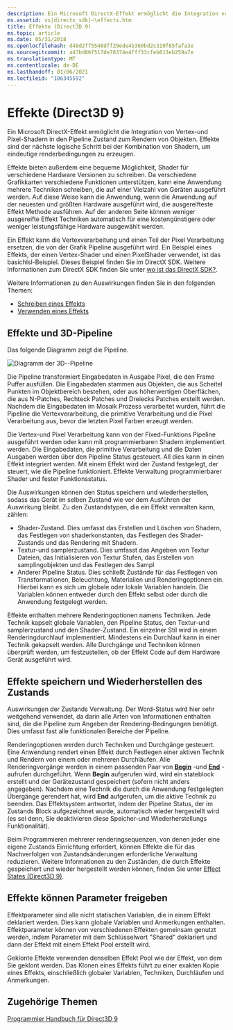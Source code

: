 ```yaml
---
description: Ein Microsoft DirectX-Effekt ermöglicht die Integration von Vertex-und Pixel-Shadern in den Pipeline Zustand zum Rendern von Objekten. Effekte sind der nächste logische Schritt bei der Kombination von Shadern, um eindeutige renderbedingungen zu erzeugen.
ms.assetid: vs|directx_sdk|~\effects.htm
title: Effekte (Direct3D 9)
ms.topic: article
ms.date: 05/31/2018
ms.openlocfilehash: d48d2ff5548dff29ede4b360bd2c319f85fafa3e
ms.sourcegitcommit: a47bd86f517de76374e4fff33cfeb613eb259a7e
ms.translationtype: MT
ms.contentlocale: de-DE
ms.lasthandoff: 01/06/2021
ms.locfileid: "106345592"
---
```

# <a name="effects-direct3d-9"></a>Effekte (Direct3D 9)

Ein Microsoft DirectX-Effekt ermöglicht die Integration von Vertex-und Pixel-Shadern in den Pipeline Zustand zum Rendern von Objekten. Effekte sind der nächste logische Schritt bei der Kombination von Shadern, um eindeutige renderbedingungen zu erzeugen.

Effekte bieten außerdem eine bequeme Möglichkeit, Shader für verschiedene Hardware Versionen zu schreiben. Da verschiedene Grafikkarten verschiedene Funktionen unterstützen, kann eine Anwendung mehrere Techniken schreiben, die auf einer Vielzahl von Geräten ausgeführt werden. Auf diese Weise kann die Anwendung, wenn die Anwendung auf der neuesten und größten Hardware ausgeführt wird, die ausgereifteste Effekt Methode ausführen. Auf der anderen Seite können weniger ausgereifte Effekt Techniken automatisch für eine kostengünstigere oder weniger leistungsfähige Hardware ausgewählt werden.

Ein Effekt kann die Vertexverarbeitung und einen Teil der Pixel Verarbeitung ersetzen, die von der Grafik Pipeline ausgeführt wird. Ein Beispiel eines Effekts, der einen Vertex-Shader und einen PixelShader verwendet, ist das basichlsl-Beispiel. Dieses Beispiel finden Sie im DirectX SDK. Weitere Informationen zum DirectX SDK finden Sie unter [wo ist das DirectX SDK?](../directx-sdk--august-2009-.md).

Weitere Informationen zu den Auswirkungen finden Sie in den folgenden Themen:

-   [Schreiben eines Effekts](writing-an-effect.md)
-   [Verwenden eines Effekts](using-an-effect.md)

## <a name="effects-and-the-3d-pipeline"></a>Effekte und 3D-Pipeline

Das folgende Diagramm zeigt die Pipeline.

![Diagramm der 3D--Pipeline](images/effects-block-diagram.png)

Die Pipeline transformiert Eingabedaten in Ausgabe Pixel, die den Frame Puffer ausfüllen. Die Eingabedaten stammen aus Objekten, die aus Scheitel Punkten im Objektbereich bestehen, oder aus höherwertigen Oberflächen, die aus N-Patches, Rechteck Patches und Dreiecks Patches erstellt werden. Nachdem die Eingabedaten im Mosaik Prozess verarbeitet wurden, führt die Pipeline die Vertexverarbeitung, die primitive Verarbeitung und die Pixel Verarbeitung aus, bevor die letzten Pixel Farben erzeugt werden.

Die Vertex-und Pixel Verarbeitung kann von der Fixed-Funktions Pipeline ausgeführt werden oder kann mit programmierbaren Shadern implementiert werden. Die Eingabedaten, die primitive Verarbeitung und die Daten Ausgaben werden über den Pipeline Status gesteuert. All dies kann in einen Effekt integriert werden. Mit einem Effekt wird der Zustand festgelegt, der steuert, wie die Pipeline funktioniert. Effekte Verwaltung programmierbarer Shader und fester Funktionsstatus.

Die Auswirkungen können den Status speichern und wiederherstellen, sodass das Gerät im selben Zustand wie vor dem Ausführen der Auswirkung bleibt. Zu den Zustandstypen, die ein Effekt verwalten kann, zählen:

-   Shader-Zustand. Dies umfasst das Erstellen und Löschen von Shadern, das Festlegen von shaderkonstanten, das Festlegen des Shader-Zustands und das Rendering mit Shadern.
-   Textur-und samplerzustand. Dies umfasst das Angeben von Textur Dateien, das Initialisieren von Textur Stufen, das Erstellen von samplingobjekten und das Festlegen des Sampl
-   Anderer Pipeline Status. Dies schließt Zustände für das Festlegen von Transformationen, Beleuchtung, Materialien und Renderingoptionen ein. Hierbei kann es sich um globale oder lokale Variablen handeln. Die Variablen können entweder durch den Effekt selbst oder durch die Anwendung festgelegt werden.

Effekte enthalten mehrere Renderingoptionen namens Techniken. Jede Technik kapselt globale Variablen, den Pipeline Status, den Textur-und samplerzustand und den Shader-Zustand. Ein einzelner Stil wird in einem Renderingdurchlauf implementiert. Mindestens ein Durchlauf kann in einer Technik gekapselt werden. Alle Durchgänge und Techniken können überprüft werden, um festzustellen, ob der Effekt Code auf dem Hardware Gerät ausgeführt wird.

## <a name="effects-save-and-restore-state"></a>Effekte speichern und Wiederherstellen des Zustands

Auswirkungen der Zustands Verwaltung. Der Word-Status wird hier sehr weitgehend verwendet, da darin alle Arten von Informationen enthalten sind, die die Pipeline zum Angeben der Rendering-Bedingungen benötigt. Dies umfasst fast alle funktionalen Bereiche der Pipeline.

Renderingoptionen werden durch Techniken und Durchgänge gesteuert. Eine Anwendung rendert einen Effekt durch Festlegen einer aktiven Technik und Rendern von einem oder mehreren Durchläufen. Alle Renderingvorgänge werden in einem passenden Paar von [**Begin**](id3dxeffect--begin.md) -und [**End**](id3dxeffect--end.md) -aufrufen durchgeführt. Wenn **Begin** aufgerufen wird, wird ein stateblock erstellt und der Gerätezustand gespeichert (sofern nicht anders angegeben). Nachdem eine Technik die durch die Anwendung festgelegten Übergänge gerendert hat, wird **End** aufgerufen, um die aktive Technik zu beenden. Das Effektsystem antwortet, indem der Pipeline Status, der im Zustands Block aufgezeichnet wurde, automatisch wieder hergestellt wird (es sei denn, Sie deaktivieren diese Speicher-und Wiederherstellungs Funktionalität).

Beim Programmieren mehrerer renderingsequenzen, von denen jeder eine eigene Zustands Einrichtung erfordert, können Effekte die für das Nachverfolgen von Zustandsänderungen erforderliche Verwaltung reduzieren. Weitere Informationen zu den Zuständen, die durch Effekte gespeichert und wieder hergestellt werden können, finden Sie unter [Effect States (Direct3D 9)](effect-states.md).

## <a name="effects-can-share-parameters"></a>Effekte können Parameter freigeben

Effektparameter sind alle nicht statischen Variablen, die in einem Effekt deklariert werden. Dies kann globale Variablen und Anmerkungen enthalten. Effektparameter können von verschiedenen Effekten gemeinsam genutzt werden, indem Parameter mit dem Schlüsselwort "Shared" deklariert und dann der Effekt mit einem Effekt Pool erstellt wird.

Geklonte Effekte verwenden denselben Effekt Pool wie der Effekt, von dem Sie geklont werden. Das Klonen eines Effekts führt zu einer exakten Kopie eines Effekts, einschließlich globaler Variablen, Techniken, Durchläufen und Anmerkungen.

## <a name="related-topics"></a>Zugehörige Themen

<dl> <dt>

[Programmier Handbuch für Direct3D 9](dx9-graphics-programming-guide.md)
</dt> </dl>

 

 
